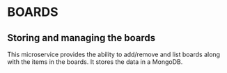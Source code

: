 # BOARDS
## Storing and managing the boards
This microservice provides the ability to add/remove and list boards along with the items in the boards. It stores the data in a MongoDB.